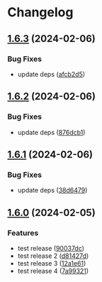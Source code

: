 # Changelog

## [1.6.3](https://github.com/rehanvdm/serverless-website-analytics/compare/v1.6.2...v1.6.3) (2024-02-06)


### Bug Fixes

* update deps ([afcb2d5](https://github.com/rehanvdm/serverless-website-analytics/commit/afcb2d52ce93ace7fcbd9ba721bcc5154a21094c))

## [1.6.2](https://github.com/rehanvdm/serverless-website-analytics/compare/v1.6.1...v1.6.2) (2024-02-06)


### Bug Fixes

* update deps ([876dcb1](https://github.com/rehanvdm/serverless-website-analytics/commit/876dcb1835fd8dc62abb2a3eb29289fa9d0d35a8))

## [1.6.1](https://github.com/rehanvdm/serverless-website-analytics/compare/v1.6.0...v1.6.1) (2024-02-06)


### Bug Fixes

* update deps ([38d6479](https://github.com/rehanvdm/serverless-website-analytics/commit/38d6479cda41ccc3f8599b2d2fab189fb6efdf24))

## [1.6.0](https://github.com/rehanvdm/serverless-website-analytics/compare/v1.5.0...v1.6.0) (2024-02-05)


### Features

* test release ([90037dc](https://github.com/rehanvdm/serverless-website-analytics/commit/90037dc9de97360dafb62003d555b6a761900ed2))
* test release 2 ([d81427d](https://github.com/rehanvdm/serverless-website-analytics/commit/d81427da14539110fc65eb8de170b78d1c096714))
* test release 3 ([12a1e61](https://github.com/rehanvdm/serverless-website-analytics/commit/12a1e613c4694f801c55eab38af7c07632681dbc))
* test release 4 ([7a99321](https://github.com/rehanvdm/serverless-website-analytics/commit/7a993212dfb8ecbda9cb545a3da03525af1b2e27))

